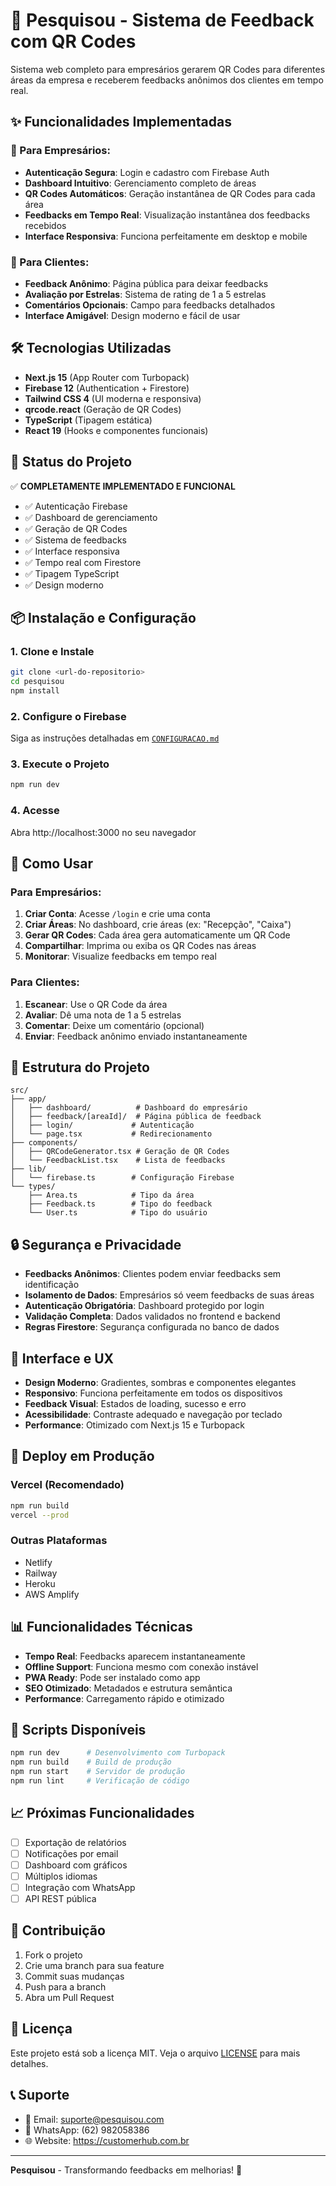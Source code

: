 # 🚀 Pesquisou - Sistema de Feedback com QR Codes

Sistema web completo para empresários gerarem QR Codes para diferentes áreas da empresa e receberem feedbacks anônimos dos clientes em tempo real.

## ✨ Funcionalidades Implementadas

### 🔐 Para Empresários:
- **Autenticação Segura**: Login e cadastro com Firebase Auth
- **Dashboard Intuitivo**: Gerenciamento completo de áreas
- **QR Codes Automáticos**: Geração instantânea de QR Codes para cada área
- **Feedbacks em Tempo Real**: Visualização instantânea dos feedbacks recebidos
- **Interface Responsiva**: Funciona perfeitamente em desktop e mobile

### 📱 Para Clientes:
- **Feedback Anônimo**: Página pública para deixar feedbacks
- **Avaliação por Estrelas**: Sistema de rating de 1 a 5 estrelas
- **Comentários Opcionais**: Campo para feedbacks detalhados
- **Interface Amigável**: Design moderno e fácil de usar

## 🛠️ Tecnologias Utilizadas

- **Next.js 15** (App Router com Turbopack)
- **Firebase 12** (Authentication + Firestore)
- **Tailwind CSS 4** (UI moderna e responsiva)
- **qrcode.react** (Geração de QR Codes)
- **TypeScript** (Tipagem estática)
- **React 19** (Hooks e componentes funcionais)

## 🚀 Status do Projeto

✅ **COMPLETAMENTE IMPLEMENTADO E FUNCIONAL**

- ✅ Autenticação Firebase
- ✅ Dashboard de gerenciamento
- ✅ Geração de QR Codes
- ✅ Sistema de feedbacks
- ✅ Interface responsiva
- ✅ Tempo real com Firestore
- ✅ Tipagem TypeScript
- ✅ Design moderno

## 📦 Instalação e Configuração

### 1. Clone e Instale
```bash
git clone <url-do-repositorio>
cd pesquisou
npm install
```

### 2. Configure o Firebase
Siga as instruções detalhadas em [`CONFIGURACAO.md`](./CONFIGURACAO.md)

### 3. Execute o Projeto
```bash
npm run dev
```

### 4. Acesse
Abra http://localhost:3000 no seu navegador

## 🎯 Como Usar

### Para Empresários:
1. **Criar Conta**: Acesse `/login` e crie uma conta
2. **Criar Áreas**: No dashboard, crie áreas (ex: "Recepção", "Caixa")
3. **Gerar QR Codes**: Cada área gera automaticamente um QR Code
4. **Compartilhar**: Imprima ou exiba os QR Codes nas áreas
5. **Monitorar**: Visualize feedbacks em tempo real

### Para Clientes:
1. **Escanear**: Use o QR Code da área
2. **Avaliar**: Dê uma nota de 1 a 5 estrelas
3. **Comentar**: Deixe um comentário (opcional)
4. **Enviar**: Feedback anônimo enviado instantaneamente

## 📁 Estrutura do Projeto

```
src/
├── app/
│   ├── dashboard/          # Dashboard do empresário
│   ├── feedback/[areaId]/  # Página pública de feedback
│   ├── login/             # Autenticação
│   └── page.tsx           # Redirecionamento
├── components/
│   ├── QRCodeGenerator.tsx # Geração de QR Codes
│   └── FeedbackList.tsx    # Lista de feedbacks
├── lib/
│   └── firebase.ts        # Configuração Firebase
└── types/
    ├── Area.ts            # Tipo da área
    ├── Feedback.ts        # Tipo do feedback
    └── User.ts            # Tipo do usuário
```

## 🔒 Segurança e Privacidade

- **Feedbacks Anônimos**: Clientes podem enviar feedbacks sem identificação
- **Isolamento de Dados**: Empresários só veem feedbacks de suas áreas
- **Autenticação Obrigatória**: Dashboard protegido por login
- **Validação Completa**: Dados validados no frontend e backend
- **Regras Firestore**: Segurança configurada no banco de dados

## 🎨 Interface e UX

- **Design Moderno**: Gradientes, sombras e componentes elegantes
- **Responsivo**: Funciona perfeitamente em todos os dispositivos
- **Feedback Visual**: Estados de loading, sucesso e erro
- **Acessibilidade**: Contraste adequado e navegação por teclado
- **Performance**: Otimizado com Next.js 15 e Turbopack

## 🚀 Deploy em Produção

### Vercel (Recomendado)
```bash
npm run build
vercel --prod
```

### Outras Plataformas
- Netlify
- Railway
- Heroku
- AWS Amplify

## 📊 Funcionalidades Técnicas

- **Tempo Real**: Feedbacks aparecem instantaneamente
- **Offline Support**: Funciona mesmo com conexão instável
- **PWA Ready**: Pode ser instalado como app
- **SEO Otimizado**: Metadados e estrutura semântica
- **Performance**: Carregamento rápido e otimizado

## 🔧 Scripts Disponíveis

```bash
npm run dev      # Desenvolvimento com Turbopack
npm run build    # Build de produção
npm run start    # Servidor de produção
npm run lint     # Verificação de código
```

## 📈 Próximas Funcionalidades

- [ ] Exportação de relatórios
- [ ] Notificações por email
- [ ] Dashboard com gráficos
- [ ] Múltiplos idiomas
- [ ] Integração com WhatsApp
- [ ] API REST pública

## 🤝 Contribuição

1. Fork o projeto
2. Crie uma branch para sua feature
3. Commit suas mudanças
4. Push para a branch
5. Abra um Pull Request

## 📄 Licença

Este projeto está sob a licença MIT. Veja o arquivo [LICENSE](LICENSE) para mais detalhes.

## 📞 Suporte

- 📧 Email: suporte@pesquisou.com
- 📱 WhatsApp: (62) 982058386
- 🌐 Website: https://customerhub.com.br

---

**Pesquisou** - Transformando feedbacks em melhorias! 🚀
